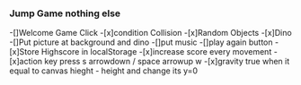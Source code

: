 ### Jump Game nothing else
-[]Welcome Game Click
-[x]condition Collision
-[x]Random Objects
-[x]Dino
-[]Put picture at background and dino
-[]put music
-[]play again button 
-[x]Store Highscore in localStorage
-[x]increase score every movement
-[x]action key press s arrowdown / space arrowup w
-[x]gravity true when it equal to canvas hieght - height and change its y=0
